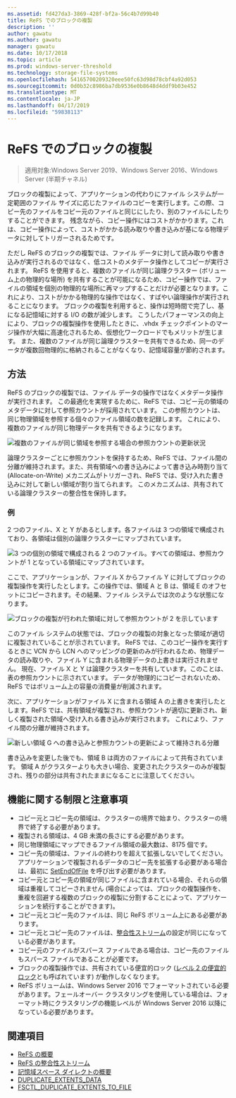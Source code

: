 ```yaml
---
ms.assetid: fd427da3-3869-428f-bf2a-56c4b7d99b40
title: ReFS でのブロックの複製
description: ''
author: gawatu
ms.author: gawatu
manager: gawatu
ms.date: 10/17/2018
ms.topic: article
ms.prod: windows-server-threshold
ms.technology: storage-file-systems
ms.openlocfilehash: 54165700209320eee50fc63d98d78cbf4a92d053
ms.sourcegitcommit: 0d0b32c8986ba7db9536e0b8648d4ddf9b03e452
ms.translationtype: MT
ms.contentlocale: ja-JP
ms.lasthandoff: 04/17/2019
ms.locfileid: "59838113"
---
```

# <a name="block-cloning-on-refs"></a>ReFS でのブロックの複製

>適用対象:Windows Server 2019、Windows Server 2016、Windows Server (半期チャネル)

ブロックの複製によって、アプリケーションの代わりにファイル システムが一定範囲のファイル サイズに応じたファイルのコピーを実行します。この際、コピー先のファイルをコピー元のファイルと同じにしたり、別のファイルにしたりすることができます。 残念ながら、コピー操作にはコストがかかります。これは、コピー操作によって、コストがかかる読み取りや書き込みが基になる物理データに対してトリガーされるためです。 

ただし ReFS のブロックの複製では、ファイル データに対して読み取りや書き込みが実行されるのではなく、低コストのメタデータ操作としてコピーが実行されます。 ReFS を使用すると、複数のファイルが同じ論理クラスター (ボリューム上の物理的な場所) を共有することが可能になるため、コピー操作では、ファイルの領域を個別の物理的な場所に再マップすることだけが必要となります。これにより、コストがかかる物理的な操作ではなく、すばやい論理操作が実行されることになります。 ブロックの複製を利用すると、操作は短時間で完了し、基になる記憶域に対する I/O の数が減少します。 こうしたパフォーマンスの向上により、ブロックの複製操作を使用したときに、.vhdx チェックポイントのマージ操作が大幅に高速化されるため、仮想化ワークロードでもメリットが生じます。 また、複数のファイルが同じ論理クラスターを共有できるため、同一のデータが複数回物理的に格納されることがなくなり、記憶域容量が節約されます。 
  
## <a name="how-it-works"></a>方法 

ReFS のブロックの複製では、ファイル データの操作ではなくメタデータ操作が実行されます。 この最適化を実現するために、ReFS では、コピー元の領域のメタデータに対して参照カウントが採用されています。 この参照カウントは、同じ物理領域を参照する個々のファイル領域の数を記録します。 これにより、複数のファイルが同じ物理データを共有できるようになります。

![複数のファイルが同じ領域を参照する場合の参照カウントの更新状況](media/ref-count-example.gif)

論理クラスターごとに参照カウントを保持するため、ReFS では、ファイル間の分離が維持されます。また、共有領域への書き込みによって書き込み時割り当て (Allocate-on-Write) メカニズムがトリガーされ、ReFS では、受け入れた書き込みに対して新しい領域が割り当てられます。 このメカニズムは、共有されている論理クラスターの整合性を保持します。 

### <a name="example"></a>例
2 つのファイル、X と Y があるとします。各ファイルは 3 つの領域で構成されており、各領域は個別の論理クラスターにマップされています。

![3 つの個別の領域で構成される 2 つのファイル。すべての領域は、参照カウントが 1 となっている領域にマップされています。](media/block-clone-1.png)

ここで、アプリケーションが、ファイル X からファイル Y に対してブロックの複製操作を実行したとします。この操作では、領域 A と B は、領域 E のオフセットにコピーされます。その結果、ファイル システムでは次のような状態になります。

![ブロックの複製が行われた領域に対して参照カウントが 2 を示しています](media/block-clone-2.png)

このファイル システムの状態では、ブロックの複製の対象となった領域が適切に複製されていることが示されています。 ReFS では、このコピー操作を実行するときに VCN から LCN へのマッピングの更新のみが行われるため、物理データの読み取りや、ファイル Y に含まれる物理データの上書きは実行されません。 現在、ファイル X と Y は論理クラスターを共有しています。このことは、表の参照カウントに示されています。 データが物理的にコピーされないため、ReFS ではボリューム上の容量の消費量が削減されます。 

次に、アプリケーションがファイル X に含まれる領域 A の上書きを実行したとします。ReFS では、共有領域が複製され、参照カウントが適切に更新され、新しく複製された領域へ受け入れる書き込みが実行されます。 これにより、ファイル間の分離が維持されます。   

![新しい領域 G への書き込みと参照カウントの更新によって維持される分離](media/block-clone-3.png)

書き込みを変更した後でも、領域 B は両方のファイルによって共有されています。 領域 A がクラスターよりも大きい場合、変更されたクラスターのみが複製され、残りの部分は共有されたままになることに注意してください。


## <a name="functionality-restrictions-and-remarks"></a>機能に関する制限と注意事項
- コピー元とコピー先の領域は、クラスターの境界で始まり、クラスターの境界で終了する必要があります。 
- 複製される領域は、4 GB 未満の長さにする必要があります。 
- 同じ物理領域にマップできるファイル領域の最大数は、8175 個です。
- コピー先の領域は、ファイルの終わりを超えて拡張しないでしてください。 アプリケーションで複製されるデータのコピー先を拡張する必要がある場合は、最初に [SetEndOfFile](https://msdn.microsoft.com/library/windows/desktop/aa365531(v=vs.85).aspx) を呼び出す必要があります。 
- コピー元とコピー先の領域が同じファイルに含まれている場合、それらの領域は重複してコピーされません  (場合によっては、ブロックの複製操作を、重複を回避する複数のブロックの複製に分割することによって、アプリケーションを続行することができます)。
- コピー元とコピー先のファイルは、同じ ReFS ボリューム上にある必要があります。 
- コピー元とコピー先のファイルは、[整合性ストリーム](https://msdn.microsoft.com/library/windows/desktop/gg258117(v=vs.85).aspx)の設定が同じになっている必要があります。 
- コピー元のファイルがスパース ファイルである場合は、コピー先のファイルもスパース ファイルであることが必要です。 
- ブロックの複製操作では、共有されている便宜的ロック ([レベル 2 の便宜的ロック](https://msdn.microsoft.com/library/windows/desktop/aa365713(v=vs.85).aspx)とも呼ばれています) が動作しなくなります。
- ReFS ボリュームは、Windows Server 2016 でフォーマットされている必要があります。フェールオーバー クラスタリングを使用している場合は、フォーマット時にクラスタリングの機能レベルが Windows Server 2016 以降になっている必要があります。 

## <a name="see-also"></a>関連項目

-   [ReFS の概要](refs-overview.md)
-   [ReFS の整合性ストリーム](integrity-streams.md)
-   [記憶域スペース ダイレクトの概要](../storage-spaces/storage-spaces-direct-overview.md)
-   [DUPLICATE_EXTENTS_DATA](https://msdn.microsoft.com/library/windows/desktop/mt590821(v=vs.85).aspx)
-   [FSCTL_DUPLICATE_EXTENTS_TO_FILE](https://msdn.microsoft.com/library/windows/desktop/mt590823(v=vs.85).aspx)
